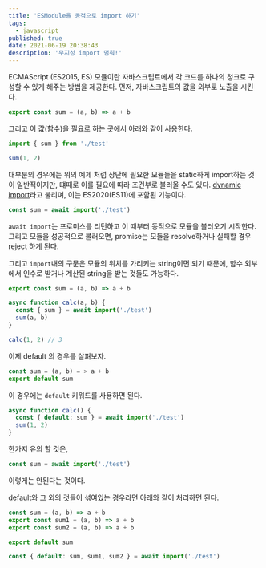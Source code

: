 ```yaml
---
title: 'ESModule을 동적으로 import 하기'
tags:
  - javascript
published: true
date: 2021-06-19 20:38:43
description: '무지성 import 멈춰!'
---
```


ECMAScript (ES2015, ES) 모듈이란 자바스크립트에서 각 코드를 하나의 청크로 구성할 수 있게 해주는 방법을 제공한다. 먼저, 자바스크립트의 값을 외부로 노출을 시킨다.

```javascript
export const sum = (a, b) => a + b
```

그리고 이 값(함수)을 필요로 하는 곳에서 아래와 같이 사용한다.

```javascript
import { sum } from './test'

sum(1, 2)
```

대부분의 경우에는 위의 예제 처럼 상단에 필요한 모듈들을 static하게 import하는 것이 일반적이지만, 떄때로 이를 필요에 따라 조건부로 불러올 수도 있다. [dynamic import](https://caniuse.com/?search=dynamic%20import)라고 불리며, 이는 ES2020(ES11)에 포함된 기능이다.

```javascript
const sum = await import('./test')
```

`await import`는 프로미스를 리턴하고 이 때부터 동적으로 모듈을 불러오기 시작한다. 그리고 모듈을 성공적으로 불러오면, promise는 모듈을 resolve하거나 실패할 경우 reject 하게 된다.

그리고 `import`내의 구문은 모듈의 위치를 가리키는 string이면 되기 때문에, 함수 외부에서 인수로 받거나 계산된 string을 받는 것들도 가능하다.

```javascript
export const sum = (a, b) => a + b
```

```javascript
async function calc(a, b) {
  const { sum } = await import('./test')
  sum(a, b)
}

calc(1, 2) // 3
```

이제 default 의 경우를 살펴보자.

```javascript
const sum = (a, b) = > a + b
export default sum
```

이 경우에는 `default` 키워드를 사용하면 된다.

```javascript
async function calc() {
  const { default: sum } = await import('./test')
  sum(1, 2)
}
```

한가지 유의 할 것은,

```javascript
const sum = await import('./test')
```

이렇게는 안된다는 것이다.

default와 그 외의 것들이 섞여있는 경우라면 아래와 같이 처리하면 된다.

```javascript
const sum = (a, b) => a + b
export const sum1 = (a, b) => a + b
export const sum2 = (a, b) => a + b

export default sum
```

```javascript
const { default: sum, sum1, sum2 } = await import('./test')
```
